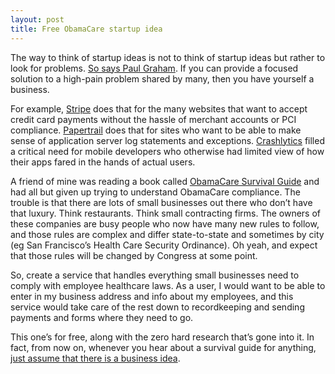 ```yaml
---
layout: post
title: Free ObamaCare startup idea
---
```


The way to think of startup ideas is not to think of startup ideas but rather to look for problems. [So says Paul Graham](http://www.paulgraham.com/startupideas.html). If you can provide a focused solution to a high-pain problem shared by many, then you have yourself a business.

For example, [Stripe](https://stripe.com/) does that for the many websites that want to accept credit card payments without the hassle of merchant accounts or PCI compliance. [Papertrail](https://papertrailapp.com/) does that for sites who want to be able to make sense of application server log statements and exceptions. [Crashlytics](https://try.crashlytics.com/) filled a critical need for mobile developers who otherwise had limited view of how their apps fared in the hands of actual users.

A friend of mine was reading a book called [ObamaCare Survival Guide](http://www.amazon.com/ObamaCare-Survival-Guide-Nick-Tate/dp/0893348627) and had all but given up trying to understand ObamaCare compliance. The trouble is that there are lots of small businesses out there who don’t have that luxury. Think restaurants. Think small contracting firms. The owners of these companies are busy people who now have many new rules to follow, and those rules are complex and differ state-to-state and sometimes by city (eg San Francisco’s Health Care Security Ordinance). Oh yeah, and expect that those rules will be changed by Congress at some point.

So, create a service that handles everything small businesses need to comply with employee healthcare laws. As a user, I would want to be able to enter in my business address and info about my employees, and this service would take care of the rest down to recordkeeping and sending payments and forms where they need to go.

This one’s for free, along with the zero hard research that’s gone into it. In fact, from now on, whenever you hear about a survival guide for anything, [just assume that there is a business idea](http://www.amazon.com/Zombie-Survival-Guide-Complete-Protection/dp/1400049628).

